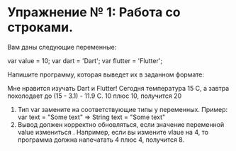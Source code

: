 # Упражнение № 1: Работа со строками.

Вам даны следующие переменные:

var value = 10;
var dart = 'Dart';
var flutter = 'Flutter';

Напишите программу, которая выведет их в заданном формате:

Мне нравится изучать Dart и Flutter!
Сегодня температура 15 С, а завтра похолодает до (15 - 3.1) - 11.9 С.
10 плюс 10, получится 20

1. Тип var замените на соответствующие типы у переменных. Пример: var text = "Some text" => String text = "Some text"
2. Вывод должен корректно обновляться, если значение переменной value измениться .
Например, если вы измените vlaue на 4, то программа должна напечатать 4 плюс 4, получится 8.
